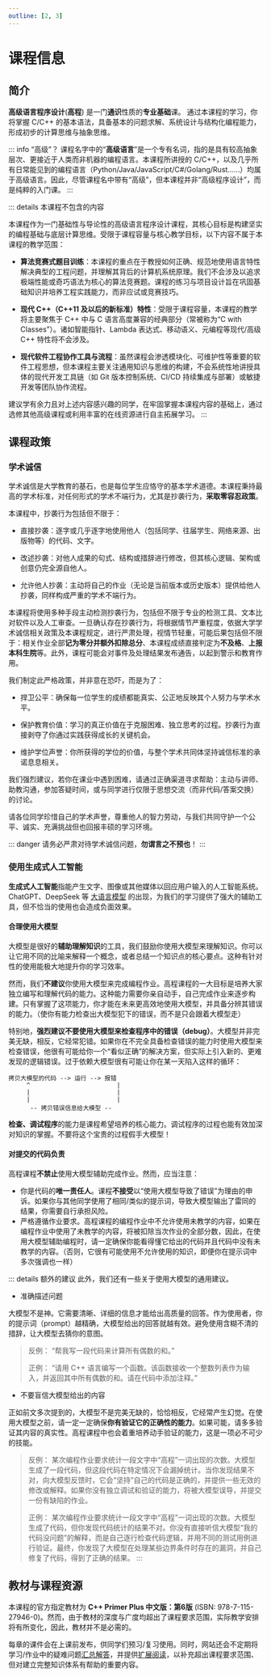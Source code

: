 ```yaml
---
outline: [2, 3]
---
```

# 课程信息

## 简介

**高级语言程序设计**(**高程**) 是一门**通识**性质的**专业基础**课。
通过本课程的学习，你将掌握 C/C++ 的基本语法，具备基本的问题求解、系统设计与结构化编程能力，形成初步的计算思维与抽象思维。

::: info “高级”？
课程名字中的“**高级语言**”是一个专有名词，指的是具有较高抽象层次、更接近于人类而非机器的编程语言。本课程所讲授的 C/C++，以及几乎所有日常能见到的编程语言（Python/Java/JavaScript/C#/Golang/Rust……）均属于高级语言。因此，尽管课程名中带有“高级”，但本课程并非“高级程序设计”，而是纯粹的入门课。
:::

::: details 本课程不包含的内容

本课程作为一门基础性与导论性的高级语言程序设计课程，其核心目标是构建坚实的编程基础与底层计算思维。受限于课程容量与核心教学目标，以下内容不属于本课程的教学范围：

+ **算法竞赛式题目训练**：本课程的重点在于教授如何正确、规范地使用语言特性解决典型的工程问题，并理解其背后的计算机系统原理。我们不会涉及以追求极端性能或奇巧语法为核心的算法竞赛题。课程的练习与项目设计旨在巩固基础知识并培养工程实践能力，而非应试或竞赛技巧。

+ **现代 C++（C++11 及以后的新标准）特性**：受限于课程容量，本课程的教学将主要聚焦于 C++ 中与 C 语言高度兼容的经典部分（常被称为“C with Classes”）。诸如智能指针、Lambda 表达式、移动语义、元编程等现代/高级 C++ 特性将不会涉及。

+ **现代软件工程协作工具与流程**：虽然课程会渗透模块化、可维护性等重要的软件工程思想，但本课程主要关注通用知识与思维的构建，不会系统性地讲授具体的现代开发工具链（如 Git 版本控制系统、CI/CD 持续集成与部署）或敏捷开发等团队协作流程。

建议学有余力且对上述内容感兴趣的同学，在牢固掌握本课程内容的基础上，通过选修其他高级课程或利用丰富的在线资源进行自主拓展学习。
:::

## 课程政策

### 学术诚信

学术诚信是大学教育的基石，也是每位学生应恪守的基本学术道德。本课程秉持最高的学术标准，对任何形式的学术不端行为，尤其是抄袭行为，**采取零容忍政策**。

本课程中，抄袭行为包括但不限于：

+ 直接抄袭：逐字或几乎逐字地使用他人（包括同学、往届学生、网络来源、出版物等）的代码、文字。

+ 改述抄袭：对他人成果的句式、结构或措辞进行修改，但其核心逻辑、架构或创意仍完全源自他人。

+ 允许他人抄袭：主动将自己的作业（无论是当前版本或历史版本）提供给他人抄袭，同样构成严重的学术不端行为。

本课程将使用多种手段主动检测抄袭行为，包括但不限于专业的检测工具、文本比对软件以及人工审查。一旦确认存在抄袭行为，将根据情节严重程度，依据大学学术诚信相关政策及本课程规定，进行严肃处理，视情节轻重，可能后果包括但不限于：相关作业全部**记为零分并额外扣除总分**、本课程成绩直接判定为**不及格**、**上报本科生院**等。此外，课程可能会对事件及处理结果发布通告，以起到警示和教育作用。

我们制定此严格政策，并非意在恐吓，而是为了：

+ 捍卫公平：确保每一位学生的成绩都能真实、公正地反映其个人努力与学术水平。

+ 保护教育价值：学习的真正价值在于克服困难、独立思考的过程。抄袭行为直接剥夺了你通过实践获得成长的关键机会。

+ 维护学位声誉：你所获得的学位的价值，与整个学术共同体坚持诚信标准的承诺息息相关。

我们强烈建议，若你在课业中遇到困难，请通过正确渠道寻求帮助：主动与讲师、助教沟通，参加答疑时间，或与同学进行仅限于思想交流（而非代码/答案交换）的讨论。

请各位同学珍惜自己的学术声誉，尊重他人的智力劳动，与我们共同守护一个公平、诚实、充满挑战但也回报丰硕的学习环境。

::: danger
请务必严肃对待学术诚信问题，**勿谓言之不预也**！
:::

### 使用生成式人工智能

**生成式人工智能**指能产生文字、图像或其他媒体以回应用户输入的人工智能系统。ChatGPT、DeepSeek 等 [大语言模型](https://baike.baidu.com/item/大语言模型/62884793) 的出现，为我们的学习提供了强大的辅助工具，但不恰当的使用也会造成负面效果。

#### 合理使用大模型

大模型是很好的**辅助理解知识**的工具，我们鼓励你使用大模型来理解知识。你可以让它用不同的比喻来解释一个概念，或者总结一个知识点的核心要点。这种有针对性的使用能极大地提升你的学习效率。

然而，我们**不建议**你使用大模型来完成编程作业。高程课程的一大目标是培养大家独立编写和理解代码的能力。这种能力需要你亲自动手，自己完成作业来逐步构建。只有掌握了这项能力，你才能在未来更高效地使用大模型，并具备分辨其错误的能力。（使你有能力检查出大模型犯下的错误，而不是只会跟着大模型走）

特别地，**强烈建议不要使用大模型来检查程序中的错误（debug）**。大模型并非完美无缺，相反，它经常犯错。如果你在不完全具备检查错误的能力时使用大模型来检查错误，他很有可能给你一个“看似正确”的解决方案，但实际上引入新的、更难发现的逻辑错误。过于依赖大模型很有可能让你在某一天陷入这样的循环：

<!-- TODO: 使用 mermaid 绘图 -->

```plain text
拷贝大模型的代码 --> 运行 --> 报错
     ^                        |
     |                        |
     |                        |
      -- 拷贝错误信息给大模型 --
```

**检查、调试程序**的能力是课程希望培养的核心能力。调试程序的过程也能有效加深对知识的掌握。不要将这个宝贵的过程假手大模型！

#### 对提交的代码负责

高程课程**不禁止**使用大模型辅助完成作业。然而，应当注意：

+ 你是代码的**唯一责任人**。课程**不接受**以“使用大模型导致了错误”为理由的申诉。如果你与其他同学使用了相同/类似的提示词，导致大模型输出了雷同的结果，你需要自行承担风险。
+ 严格遵循作业要求。高程课程的编程作业中不允许使用未教学的内容，如果在编程作业中使用了未教学的内容，将被扣除当次作业的全部分数，因此，在使用大模型辅助编程时，请一定确保你能看得懂它给出的代码并且代码中没有未教学的内容。（否则，它很有可能使用不允许使用的知识，即便你在提示词中多次强调也一样）

::: details 额外的建议
此外，我们还有一些关于使用大模型的通用建议。

+ 准确描述问题

大模型不是神。它需要清晰、详细的信息才能给出高质量的回答。作为使用者，你的提示词（prompt）越精确，大模型给出的回答就越有效。避免使用含糊不清的措辞，让大模型去猜你的意图。

> 反例： “帮我写一段代码来计算所有偶数的和。”
>
> 正例： “请用 C++ 语言编写一个函数。该函数接收一个整数列表作为输入，并返回其中所有偶数的和。请在代码中添加注释。”

+ 不要盲信大模型给出的内容
  
正如前文多次提到的，大模型不是完美无缺的，恰恰相反，它经常产生幻觉。在使用大模型之前，请一定一定确保**你有验证它的正确性的能力**。如果可能，请多多验证其内容的真实性。高程课程中也会着重培养动手验证的能力，这是一项必不可少的技能。

> 反例： 某次编程作业要求统计一段文字中“高程”一词出现的次数。大模型生成了一段代码，但这段代码在特定情况下会漏掉统计。当你发现结果不对，向大模型反馈时，它会“坚持”自己的代码是正确的，并提供一些无效的修改或解释。如果你没有独立调试和验证的能力，将被大模型误导，并提交一份有缺陷的作业。
>
> 正例： 某次编程作业要求统计一段文字中“高程”一词出现的次数。大模型生成了代码，但你发现代码统计的结果不对。你没有直接听信大模型“我的代码没问题”的解释，而是自己逐行检查代码逻辑，并用不同的测试用例进行验证。最终，你发现了大模型在处理某些边界条件时存在的漏洞，并自己修复了代码，得到了正确的结果。
:::

## 教材与课程资源

本课程的官方指定教材为 **C++ Primer Plus 中文版：第6版** (ISBN: 978-7-115-27946-0)。然而，由于教材的深度与广度均超出了课程要求范围，实际教学安排将有所变化，因此，教材并不是必需的。

每章的课件会在上课前发布，供同学们预习/复习使用。同时，网站还会不定期将学习/作业中的疑难问题[汇总解答](/faq/)，并提供[扩展阅读](/reading/)，以补充超出课程要求范围、但对建立完整知识体系有帮助的重要内容。
